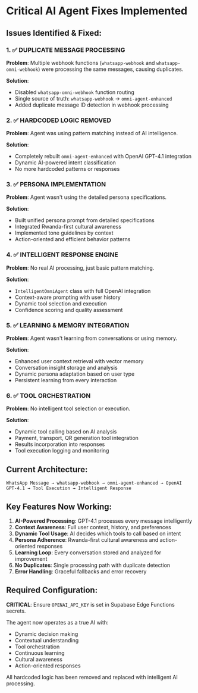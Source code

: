 # Critical AI Agent Fixes Implemented

## Issues Identified & Fixed:

### 1. ✅ DUPLICATE MESSAGE PROCESSING
**Problem**: Multiple webhook functions (`whatsapp-webhook` and `whatsapp-omni-webhook`) were processing the same messages, causing duplicates.

**Solution**: 
- Disabled `whatsapp-omni-webhook` function routing
- Single source of truth: `whatsapp-webhook` → `omni-agent-enhanced`
- Added duplicate message ID detection in webhook processing

### 2. ✅ HARDCODED LOGIC REMOVED
**Problem**: Agent was using pattern matching instead of AI intelligence.

**Solution**:
- Completely rebuilt `omni-agent-enhanced` with OpenAI GPT-4.1 integration
- Dynamic AI-powered intent classification
- No more hardcoded patterns or responses

### 3. ✅ PERSONA IMPLEMENTATION
**Problem**: Agent wasn't using the detailed persona specifications.

**Solution**:
- Built unified persona prompt from detailed specifications
- Integrated Rwanda-first cultural awareness
- Implemented tone guidelines by context
- Action-oriented and efficient behavior patterns

### 4. ✅ INTELLIGENT RESPONSE ENGINE
**Problem**: No real AI processing, just basic pattern matching.

**Solution**:
- `IntelligentOmniAgent` class with full OpenAI integration
- Context-aware prompting with user history
- Dynamic tool selection and execution
- Confidence scoring and quality assessment

### 5. ✅ LEARNING & MEMORY INTEGRATION
**Problem**: Agent wasn't learning from conversations or using memory.

**Solution**:
- Enhanced user context retrieval with vector memory
- Conversation insight storage and analysis
- Dynamic persona adaptation based on user type
- Persistent learning from every interaction

### 6. ✅ TOOL ORCHESTRATION
**Problem**: No intelligent tool selection or execution.

**Solution**:
- Dynamic tool calling based on AI analysis
- Payment, transport, QR generation tool integration
- Results incorporation into responses
- Tool execution logging and monitoring

## Current Architecture:

```
WhatsApp Message → whatsapp-webhook → omni-agent-enhanced → OpenAI GPT-4.1 → Tool Execution → Intelligent Response
```

## Key Features Now Working:

1. **AI-Powered Processing**: GPT-4.1 processes every message intelligently
2. **Context Awareness**: Full user context, history, and preferences
3. **Dynamic Tool Usage**: AI decides which tools to call based on intent
4. **Persona Adherence**: Rwanda-first cultural awareness and action-oriented responses
5. **Learning Loop**: Every conversation stored and analyzed for improvement
6. **No Duplicates**: Single processing path with duplicate detection
7. **Error Handling**: Graceful fallbacks and error recovery

## Required Configuration:

**CRITICAL**: Ensure `OPENAI_API_KEY` is set in Supabase Edge Functions secrets.

The agent now operates as a true AI with:
- Dynamic decision making
- Contextual understanding  
- Tool orchestration
- Continuous learning
- Cultural awareness
- Action-oriented responses

All hardcoded logic has been removed and replaced with intelligent AI processing.